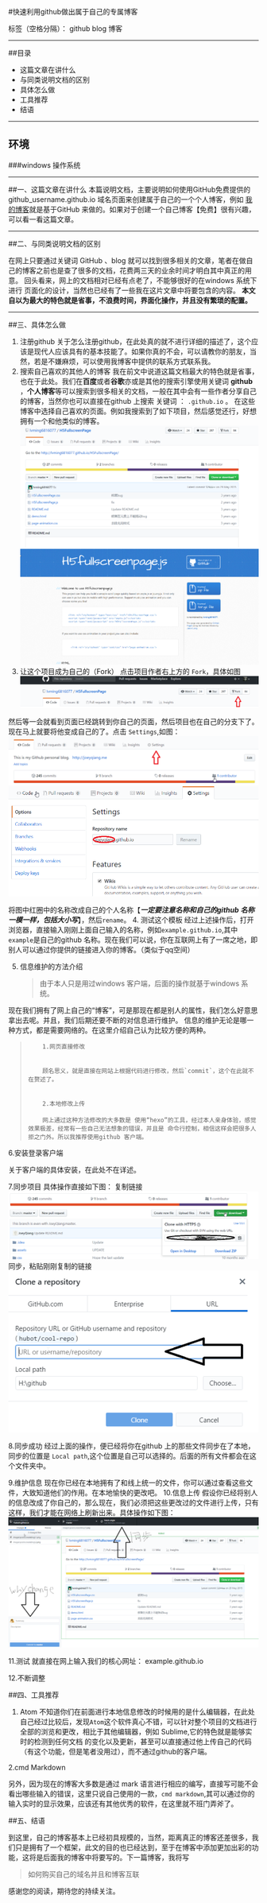 #快速利用github做出属于自己的专属博客

标签（空格分隔）： github blog 博客

---
##目录

 - 这篇文章在讲什么
 - 与同类说明文档的区别
 - 具体怎么做
 - 工具推荐
 - 结语

---

## 环境

###windows 操作系统

---
##一、这篇文章在讲什么
 本篇说明文档，主要说明如何使用GitHub免费提供的 github_username.github.io 域名页面来创建属于自己的一个个人博客，例如 [我的博客](http://yuziblog.top)就是基于GitHub 来做的。如果对于创建一个自己博客【免费】很有兴趣，可以看一看这篇文章。

 ---

##二、与同类说明文档的区别


在网上只要通过关键词  GitHub 、blog 就可以找到很多相关的文章，笔者在做自己的博客之前也是查了很多的文档，花费两三天的业余时间才明白其中真正的用意。 回头看来，网上的文档相对已经有点老了，不能够很好的在windows 系统下进行 页面化的设计，当然也已经有了一些我在这片文章中将要包含的内容。  **本文自以为最大的特色就是省事，不浪费时间，界面化操作，并且没有繁琐的配置。**

---
##三、具体怎么做

 1. 注册github
    关于怎么注册github，在此处真的就不进行详细的描述了，这个应该是现代人应该具有的基本技能了。如果你真的不会，可以请教你的朋友，当然，若是不嫌麻烦，可以使用我博客中提供的联系方式联系我。
 2. 搜索自己喜欢的其他人的博客
    我在前文中说道这篇文档最大的特色就是省事，也在于此处。我们在**百度**或者**谷歌**亦或是其他的搜索引擎使用关键词 **github** ，**个人博客**等可以搜索到很多相关的文档，一般在其中会有一些作者分享自己的博客，当然你也可以直接在github 上搜索 关键词  ： `.github.io`  。 在这些博客中选择自己喜欢的页面。例如我搜索到了如下项目，然后感觉还行，好想拥有一个和他类似的博客。
![](/images/posts/createblog/1.png)
![](/images/posts/createblog/2.png)
 3. 让这个项目成为自己的（Fork）
   点击项目作者右上方的 `Fork`，具体如图
![](/images/posts/createblog/3.png)

  然后等一会就看到页面已经跳转到你自己的页面，然后项目也在自己的分支下了。现在马上就要将他变成自己的了。点击 `Settings`,如图：
 ![](/images/posts/createblog/4.png)
 ![](/images/posts/createblog/5.png)

 将图中红圈中的名称改成自己的个人名称【***一定要注意名称和自己的github 名称一模一样，包括大小写***】，然后`rename`。
 4. 测试这个模板
    经过上述操作后，打开浏览器，直接输入刚刚上面自己输入的名称，例如`example.github.io`,其中`example`是自己的github 名称。现在我们可以说，你在互联网上有了一席之地，即别人可以通过你提供的链接进入你的博客。（类似于qq空间）

 5. 信息维护的方法介绍

    > 由于本人只是用过windows 客户端，后面的操作就基于windows 系统。

现在我们拥有了网上自己的“博客”，可是那现在都是别人的属性，我们怎么好意思拿出去呢。并且，我们后期还要不断的对信息进行维护。 信息的维护无论是哪一种方式，都是需要网络的。在这里介绍自己认为比较方便的两种。

>         1.网页直接修改
>
>     
>         顾名思义，就是直接在网站上根据代码进行修改，然后`commit`，这个在此就不在赘述了。
>
>
>         2.本地修改上传
>
>         网上通过这种方法修改的大多数是 使用“hexo”的工具，经过本人亲身体验，感觉效果极差，经常有一些自己无法想象的错误，并且是 命令行控制，相信这样会把很多人拒之门外。所以我推荐使用github 客户端。



 6.安装登录客户端

 关于客户端的具体安装，在此处不在详述。

 7.同步项目
 具体操作直接如下图：
    复制链接
![](/images/posts/createblog/6.png)
    同步，粘贴刚刚复制的链接
![](/images/posts/createblog/7.png)

 8.同步成功
 经过上面的操作，便已经将你在github 上的那些文件同步在了本地，同步的位置是 `Local path`,这个位置是自己可以选择的。后面的所有文件都会在这个文件夹中。

 9.维护信息
 现在你已经在本地拥有了和线上统一的文件，你可以通过查看这些文件，大致知道他们的作用。在本地愉快的更改吧。
 10.信息上传
  假设你已经将别人的信息改成了你自己的，那么现在，我们必须把这些更改过的文件进行上传，只有这样，我们才能在网络上刷新出来。具体操作如下图：
  ![](/images/posts/createblog/8.png)

 11.测试
    就直接在网上输入我们的核心网址： example.github.io

12.不断调整


##四、工具推荐
 1. Atom
不知道你们在前面进行本地信息修改的时候用的是什么编辑器，在此处自己经过比较后，发现`Atom`这个软件真心不错，可以针对整个项目的文档进行全部的浏览和更改，相比于其他编辑器，例如  Sublime,它的特色就是能够实时的检测到任何文档 的变化以及更新，甚至可以直接通过他上传自己的代码（有这个功能，但是笔者没用过），而不通过github的客户端。

 2.cmd Markdown

 另外，因为现在的博客大多数是通过 mark 语言进行相应的编写，直接写可能不会看出哪些输入的错误，这里只说自己使用的一款，`cmd markdown`,其可以通过你的输入实时的显示效果，应该还有其他优秀的软件，在这里就不班门弄斧了。


##五、结语

到这里，自己的博客基本上已经初具规模的，当然，距离真正的博客还差很多，我们只是拥有了一个框架，此文的目的也已经达到，至于在博客中添加更加出彩的功能，这将是后面我的博客中将要写的。下一篇博客，我将写

> 如何购买自己的域名并且和博客互联

感谢您的阅读，期待您的持续关注。
